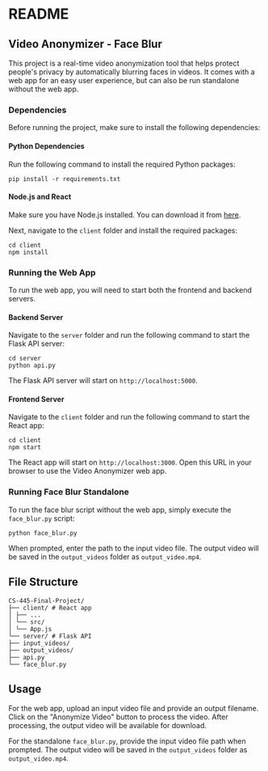 # README

## Video Anonymizer - Face Blur

This project is a real-time video anonymization tool that helps protect people's privacy by automatically blurring faces in videos. It comes with a web app for an easy user experience, but can also be run standalone without the web app.

### Dependencies

Before running the project, make sure to install the following dependencies:

#### Python Dependencies

Run the following command to install the required Python packages:

```
pip install -r requirements.txt
```

#### Node.js and React

Make sure you have Node.js installed. You can download it from [here](https://nodejs.org/en/download/).

Next, navigate to the `client` folder and install the required packages:

``` 
cd client
npm install
```

### Running the Web App

To run the web app, you will need to start both the frontend and backend servers.

#### Backend Server

Navigate to the `server` folder and run the following command to start the Flask API server:
```
cd server
python api.py
```

The Flask API server will start on `http://localhost:5000`.

#### Frontend Server

Navigate to the `client` folder and run the following command to start the React app:

```
cd client
npm start
```

The React app will start on `http://localhost:3000`. Open this URL in your browser to use the Video Anonymizer web app.

### Running Face Blur Standalone

To run the face blur script without the web app, simply execute the `face_blur.py` script:
```
python face_blur.py
```

When prompted, enter the path to the input video file. The output video will be saved in the `output_videos` folder as `output_video.mp4`.

## File Structure
```
CS-445-Final-Project/
├── client/ # React app
│ ├── ...
│ └── src/
│ └── App.js
└── server/ # Flask API
├── input_videos/
├── output_videos/
├── api.py
└── face_blur.py
```

## Usage

For the web app, upload an input video file and provide an output filename. Click on the "Anonymize Video" button to process the video. After processing, the output video will be available for download.

For the standalone `face_blur.py`, provide the input video file path when prompted. The output video will be saved in the `output_videos` folder as `output_video.mp4`.






